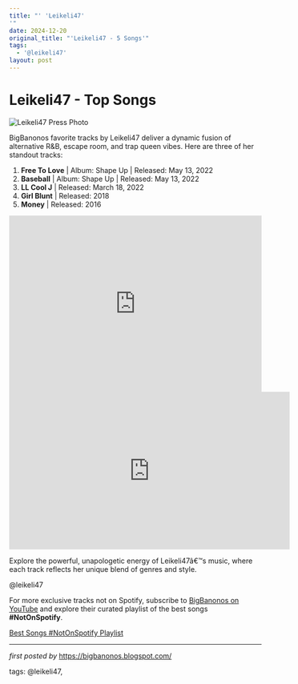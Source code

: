 ```yaml
---
title: "' 'Leikeli47'
'"
date: 2024-12-20
original_title: "'Leikeli47 - 5 Songs'"
tags:
  - '@leikeli47'
layout: post
---
```

<h1>Leikeli47 - Top Songs</h1>
<img alt="Leikeli47 Press Photo" src="https://media.npr.org/assets/img/2019/03/22/image-from-ios_wide-f063dbfd9a4cec513048b1c1f8ca1ccb1fe2d04c.jpg" /> <p>BigBanonos favorite tracks by Leikeli47 deliver a dynamic fusion of alternative R&B, escape room, and trap queen vibes. Here are three of her standout tracks:</p> <ol> <li><strong>Free To Love</strong> | Album: Shape Up | Released: May 13, 2022</li> <li><strong>Baseball</strong> | Album: Shape Up | Released: May 13, 2022</li> <li><strong>LL Cool J</strong> | Released: March 18, 2022</li> <li><strong>Girl Blunt</strong> | Released: 2018</li> <li><strong>Money</strong> | Released: 2016</li>
</ol> <div> <iframe allow="autoplay; clipboard-write; encrypted-media; fullscreen; picture-in-picture" allowfullscreen="" frameborder="0" height="352" loading="lazy" src="https://open.spotify.com/embed/playlist/7ATcHhDM782tTJBJrQax7Q?utm_source=generator" width="100%"></iframe>
</div>
<iframe allow="accelerometer; autoplay; encrypted-media; gyroscope; picture-in-picture" allowfullscreen="" frameborder="0" height="315" src="https://www.youtube.com/embed/videoseries?list=PLtuNtuTatqI2LNGspWJ34gkIMdUp42ad8" width="560"></iframe>
<br />
<p>Explore the powerful, unapologetic energy of Leikeli47â€™s music, where each track reflects her unique blend of genres and style.</p> <!--Tags-->
<p>@leikeli47</p>


<!--Subscribe and Playlist Links-->
<div>
    <p>For more exclusive tracks not on Spotify, subscribe to <a href="https://www.youtube.com/@BigBanonos" target="_blank">BigBanonos on YouTube</a> and explore their curated playlist of the best songs <strong>#NotOnSpotify</strong>.</p>
    <p><a href="https://www.youtube.com/playlist?list=PLtuNtuTatqI0kFahUCbtbfenC_ET5O_tr" target="_blank">Best Songs #NotOnSpotify Playlist<br /></a></p></div>

<hr />

<p><em>first posted by</em> <a href="https://bigbanonos.blogspot.com/" rel="noopener" target="_new">https://bigbanonos.blogspot.com/</a></p>

<p>tags: @leikeli47,</p>

